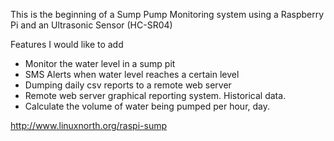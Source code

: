 This is the beginning of a Sump Pump Monitoring system using a Raspberry Pi and an 
Ultrasonic Sensor (HC-SR04)

Features I would like to add

- Monitor the water level in a sump pit
- SMS Alerts when water level reaches a certain level
- Dumping daily csv reports to a remote web server
- Remote web server graphical reporting system. Historical data.
- Calculate the volume of water being pumped per hour, day.


http://www.linuxnorth.org/raspi-sump

